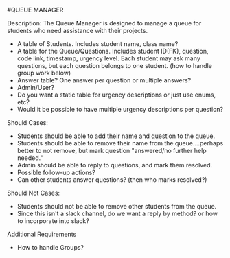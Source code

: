 #QUEUE MANAGER



Description:
 The Queue Manager is designed to manage a queue for students who need assistance with their projects.  
- A table of Students.  Includes student name, class name?
- A table for the Queue/Questions.  Includes student ID(FK), question, code link, timestamp, urgency level.  Each student may ask many questions, but each question belongs to one student. (how to handle group work below)
- Answer table? One answer per question or multiple answers?
- Admin/User?
- Do you want a static table for urgency descriptions or just use enums, etc?
- Would it be possible to have multiple urgency descriptions per question?


Should Cases:

- Students should be able to add their name and question to the queue.
- Students should be able to remove their name from the queue....perhaps better to not remove, but mark question "answered/no further help needed."
- Admin should be able to reply to questions, and mark them resolved.  
- Possible follow-up actions?
- Can other students answer questions? (then who marks resolved?)





Should Not Cases:

- Students should not be able to remove other students from the queue.
- Since this isn't a slack channel, do we want a reply by method? or how to incorporate into slack?




Additional Requirements
- How to handle Groups? 